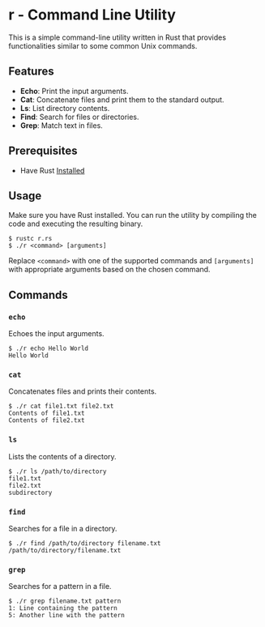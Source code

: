 # r - Command Line Utility

This is a simple command-line utility written in Rust that provides functionalities similar to some common Unix commands. 

## Features

- **Echo**: Print the input arguments.
- **Cat**: Concatenate files and print them to the standard output.
- **Ls**: List directory contents.
- **Find**: Search for files or directories.
- **Grep**: Match text in files.


## Prerequisites

- Have Rust [Installed](https://www.rust-lang.org/tools/install)

## Usage

Make sure you have Rust installed. You can run the utility by compiling the code and executing the resulting binary.

```
$ rustc r.rs
$ ./r <command> [arguments]
```

Replace `<command>` with one of the supported commands and `[arguments]` with appropriate arguments based on the chosen command.

## Commands

### `echo`

Echoes the input arguments.

```
$ ./r echo Hello World
Hello World
```

### `cat`

Concatenates files and prints their contents.

```
$ ./r cat file1.txt file2.txt
Contents of file1.txt
Contents of file2.txt
```

### `ls`

Lists the contents of a directory.

```
$ ./r ls /path/to/directory
file1.txt
file2.txt
subdirectory
```

### `find`

Searches for a file in a directory.

```
$ ./r find /path/to/directory filename.txt
/path/to/directory/filename.txt
```

### `grep`

Searches for a pattern in a file.

```
$ ./r grep filename.txt pattern
1: Line containing the pattern
5: Another line with the pattern
```
